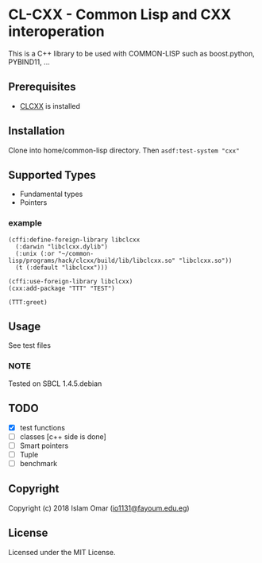 # CL-CXX - Common Lisp and CXX interoperation 

This is a C++ library to be used with COMMON-LISP such as boost.python, PYBIND11, ... 

## Prerequisites

- [CLCXX](https://github.com/Islam0mar/CLCXX) is installed

## Installation

Clone into home/common-lisp directory. Then `asdf:test-system "cxx"`

## Supported Types

* Fundamental types
* Pointers

### example

```
(cffi:define-foreign-library libclcxx
  (:darwin "libclcxx.dylib")
  (:unix (:or "~/common-lisp/programs/hack/clcxx/build/lib/libclcxx.so" "libclcxx.so"))
  (t (:default "libclcxx")))

(cffi:use-foreign-library libclcxx)
(cxx:add-package "TTT" "TEST")

(TTT:greet)

```



## Usage

See test files

### NOTE

Tested on SBCL 1.4.5.debian

## TODO

- [x] test functions
- [ ] classes [c++ side is done]
- [ ] Smart pointers
- [ ] Tuple
- [ ] benchmark

## Copyright

Copyright (c) 2018 Islam Omar (io1131@fayoum.edu.eg)

## License

Licensed under the MIT License.
